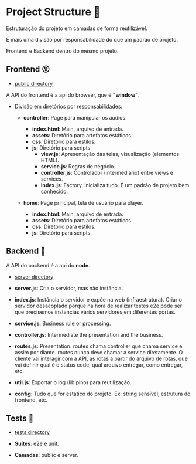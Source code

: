 # Project Structure 📑

Estruturação do projeto em camadas de forma reutilizável.

É mais uma divisão por responsabilidade do que um padrão de projeto.

Frontend e Backend dentro do mesmo projeto.

## Frontend 😮

- [public directory](../class03/public/)

A API do frontend é a api do browser, que é **"window"**.

- Divisão em diretórios por responsabilidades:
  - **controller**: Page para manipular os audios.
    - **index.html**: Main, arquivo de entrada.
    - **assets**: Diretório para artefatos estáticos.
    - **css**: Diretório para estilos.
    - **js**: Diretório para scripts.
      - **view.js**: Apresentação das telas, visualização (elementos HTML).
      - **service.js**: Regras de negócio.
      - **controller.js**: Controlador (intermediário) entre views e services.
      - **index.js**: Factory, inicializa tudo. É um padrão de projeto bem conhecido.

  - **home**: Page principal, tela de usuário para player.
    - **index.html**: Main, arquivo de entrada.
    - **assets**: Diretório para artefatos estáticos.
    - **css**: Diretório para estilos.
    - **js**: Diretório para scripts.

## Backend 🧰

A API do backend é a api do **node**.

- [server directory](../class03/server/)

- **server.js**: Cria o servidor, mas não instância.
- **index.js**: Instância o servidor e expõe na web (infraestrutura).
Criar o servidor desacoplado porque na hora de realizar testes e2e pode ser que precisemos instancias vários servidores em diferentes portas.
- **service.js**: Business rule or processing.
- **controller.js**: Intermediate the presentation and the business.
- **routes.js**: Presentation.
routes chama controller que chama service e assim por diante.
routes nunca deve chamar a service diretamente.
O cliente vai interagir com a API, as rotas a partir do arquivo de rotas, que vai definir qual é o status code, qual arquivo entregar, como entregar, etc.
- **util.js**: Exportar o log (lib pino) para reutilização.
- **config**: Tudo que for estático do projeto.
Ex: string sensível, estrutura do frontend, etc.

## Tests 🧪

- [tests directory](../class03/tests/)

- **Suítes**: e2e e unit.
- **Camadas**: public e server.
